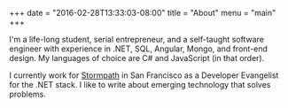 +++
date = "2016-02-28T13:33:03-08:00"
title = "About"
menu = "main"
+++

I'm a life-long student, serial entrepreneur, and a self-taught software engineer with experience in .NET, SQL, Angular, Mongo, and front-end design. My languages of choice are C# and JavaScript (in that order).

I currently work for [Stormpath](https://stormpath.com) in San Francisco as a Developer Evangelist for the .NET stack. I like to write about emerging technology that solves problems.

